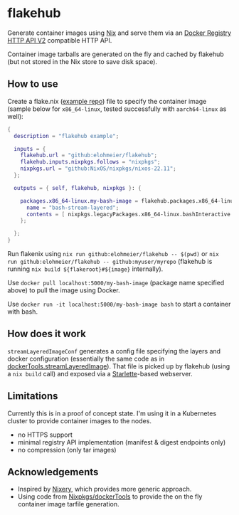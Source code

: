 # flakehub

Generate container images using [Nix](https://nixos.org) and serve them via an [Docker Registry HTTP API V2](https://docs.docker.com/registry/spec/api/) compatible HTTP API.

Container image tarballs are generated on the fly and cached by flakehub (but not stored in the Nix store to save disk space).

## How to use

Create a flake.nix ([example repo](https://github.com/elohmeier/flakehub-example)) file to specify the container image (sample below for `x86_64-linux`, tested successfully with `aarch64-linux` as well):

```nix
{
  description = "flakehub example";

  inputs = {
    flakehub.url = "github:elohmeier/flakehub";
    flakehub.inputs.nixpkgs.follows = "nixpkgs";
    nixpkgs.url = "github:NixOS/nixpkgs/nixos-22.11";
  };

  outputs = { self, flakehub, nixpkgs }: {

    packages.x86_64-linux.my-bash-image = flakehub.packages.x86_64-linux.flakehubTools.streamLayeredImageConf {
      name = "bash-stream-layered";
      contents = [ nixpkgs.legacyPackages.x86_64-linux.bashInteractive ];
    };

  };
}
```

Run flakenix using `nix run github:elohmeier/flakehub -- $(pwd)` or `nix run github:elohmeier/flakehub -- github:myuser/myrepo` (flakehub is running `nix build ${flakeroot}#${image}` internally).

Use `docker pull localhost:5000/my-bash-image` (package name specified above) to pull the image using Docker.

Use `docker run -it localhost:5000/my-bash-image bash` to start a container with bash.

## How does it work

`streamLayeredImageConf` generates a config file specifying the layers and docker configuration (essentially the same code as in [dockerTools.streamLayeredImage](https://github.com/NixOS/nixpkgs/blob/379ab86ded0f5bb7b5f0b7d8d6c7d9b1e15b80da/pkgs/build-support/docker/default.nix#L830)). That file is picked up by flakehub (using a `nix build` call) and exposed via a [Starlette](https://www.starlette.io/)-based webserver.

## Limitations

Currently this is in a proof of concept state. I'm using it in a Kubernetes cluster to provide container images to the nodes.

- no HTTPS support
- minimal registry API implementation (manifest & digest endpoints only)
- no compression (only tar images)

## Acknowledgements

- Inspired by [Nixery](https://github.com/tazjin/nixery), which provides more generic approach.
- Using code from [Nixpkgs/dockerTools](https://github.com/NixOS/nixpkgs/blob/379ab86ded0f5bb7b5f0b7d8d6c7d9b1e15b80da/pkgs/build-support/docker/default.nix#L830) to provide the on the fly container image tarfile generation.
